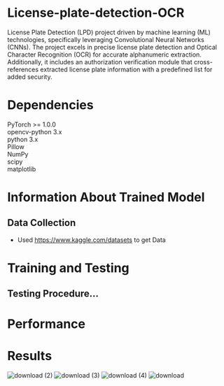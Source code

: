 # License-plate-detection-OCR
License Plate Detection (LPD) project driven by machine learning (ML) technologies, specifically leveraging Convolutional Neural Networks (CNNs). The project excels in precise license plate detection and Optical Character Recognition (OCR) for accurate alphanumeric extraction. Additionally, it includes an authorization verification module that cross-references extracted license plate information with a predefined list for added security.
# Dependencies
PyTorch >= 1.0.0\
opencv-python 3.x\
python 3.x\
Pillow\
NumPy\
scipy\
matplotlib
# Information About Trained Model
## Data Collection
* Used https://www.kaggle.com/datasets to get Data
# Training and Testing
## Testing Procedure...
# Performance

# Results
![download (2)](https://github.com/bad-engineer/License-plate-detection-OCR/assets/147922795/1201cdb3-4045-4363-8dc8-bc78b3743b8f)
![download (3)](https://github.com/bad-engineer/License-plate-detection-OCR/assets/147922795/f5d042d5-031e-4b09-bb46-546d8dca706a)
![download (4)](https://github.com/bad-engineer/License-plate-detection-OCR/assets/147922795/0564f14a-8da6-4b23-a338-2eecbc5e620a)
![download](https://github.com/bad-engineer/License-plate-detection-OCR/assets/147922795/587cf9da-632e-406f-bb50-1a58b7b2e8fc)
